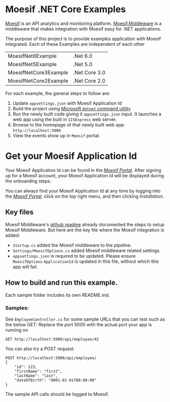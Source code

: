 # Moesif .NET Core Examples

[Moesif](https://www.moesif.com) is an API analytics and monitoring platform. [Moesif.Middleware](https://github.com/Moesif/moesif-dotnet) is a middleware that makes integration with Moesif easy for .NET applications.

The purpose of this project is to provide examples application with Moesif integrated.
Each of these Examples are independent of each other

|  |  |
|--|--|
| MoesifNet6Example | .Net 6.0 | 
| MoesifNet5Example | .Net 5.0 | 
| MoesifNetCore3Example | .Net Core 3.0 |
| MoesifNetCore2Example | .Net Core 2.0 |

For each example, the general steps to follow are:
1. Update `appsettings.json` with Moesif Application Id
2. Build the project using [Microsoft `dotnet` command utility](https://docs.microsoft.com/en-us/dotnet/core/tools/dotnet)
3. Run the newly built code giving it `appsettings.json` input. It launches a web app using the built in `IISExpress` web server.  
4. Browse to the homepage of that newly built web app: `http://localhost:5000`
5. View the events show up in `Moesif` portal.

# Get your Moesif Application Id
Your Moesif Application Id can be found in the [_Moesif Portal_](https://www.moesif.com/).
After signing up for a Moesif account, your Moesif Application Id will be displayed during the onboarding steps. 

You can always find your Moesif Application Id at any time by logging 
into the [_Moesif Portal_](https://www.moesif.com/), click on the top right menu,
and then clicking _Installation_.

## Key files

Moesif Middleware's [github readme](https://github.com/Moesif/moesif-dotnet) already documented
the steps to setup Moesif Middleware. But here are the key file where the Moesif integration is added:

- `Startup.cs` added the Moesif middleware to the pipeline.
- `Settings/MoesifOptions.cs` added Moesif middleware related settings.
- `appsettings.json` is required to be updated. Please ensure `MoesifOptions` `ApplicationId` is updated in this file, without which this app will fail.

## How to build and run this example.

Each sample folder includes its own README.md.

### Samples:
See `EmployeeController.cs` for some sample URLs that you can test such as the below GET:
Replace the port 5000 with the actual port your app is running on

```
GET http://localhost:5000/api/employee/42
```

You can also try a POST request:

```
POST http://localhost:5000/api/employee/
{
    "id": 123,
    "firstName": "first",
    "lastName": "last",
    "dateOfBirth": "0001-01-01T00:00:00"
}
```
The sample API calls should be logged to Moesif. 
